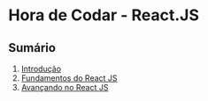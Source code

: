 # Hora de Codar - React.JS

## Sumário

1. [Introdução](modulos_HdC/HdC_introducao.md)
2. [Fundamentos do React JS](modulos_HdC/HdC_fundamentos.md)
3. [Avançando no React JS](modulos_HdC/HdC_avancado.md)